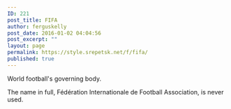 ```yaml
---
ID: 221
post_title: FIFA
author: ferguskelly
post_date: 2016-01-02 04:04:56
post_excerpt: ""
layout: page
permalink: https://style.srepetsk.net/f/fifa/
published: true
---
```

World football's governing body.

The name in full, <span lang="fr">Fédération Internationale de Football Association, is never used.</span>